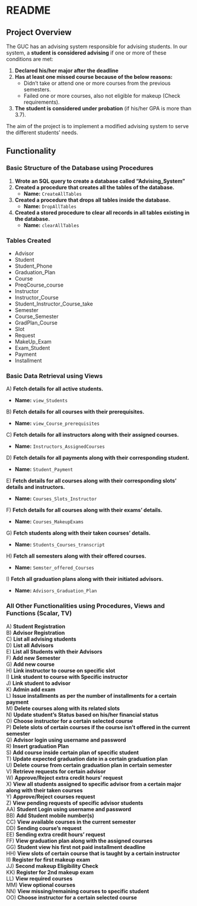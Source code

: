 # README

## Project Overview

The GUC has an advising system responsible for advising students. In our system, a **student is considered advising** if one or more of these conditions are met:

1. **Declared his/her major after the deadline**
2. **Has at least one missed course because of the below reasons:**
   - Didn’t take or attend one or more courses from the previous semesters.
   - Failed one or more courses, also not eligible for makeup (Check requirements).
3. **The student is considered under probation** (if his/her GPA is more than 3.7).

The aim of the project is to implement a modified advising system to serve the different students’ needs.
## Functionality

### Basic Structure of the Database using Procedures

1. **Wrote an SQL query to create a database called “Advising_System”**
2. **Created a procedure that creates all the tables of the database.**
   - **Name:** `CreateAllTables`
3. **Created a procedure that drops all tables inside the database.**
   - **Name:** `DropAllTables`
4. **Created a stored procedure to clear all records in all tables existing in the database.**
   - **Name:** `clearAllTables`

### Tables Created

- Advisor
- Student
- Student_Phone
- Graduation_Plan
- Course
- PreqCourse_course
- Instructor
- Instructor_Course
- Student_Instructor_Course_take
- Semester
- Course_Semester
- GradPlan_Course
- Slot
- Request
- MakeUp_Exam
- Exam_Student
- Payment
- Installment

### Basic Data Retrieval using Views

A) **Fetch details for all active students.**
   - **Name:** `view_Students`

B) **Fetch details for all courses with their prerequisites.**
   - **Name:** `view_Course_prerequisites`

C) **Fetch details for all instructors along with their assigned courses.**
   - **Name:** `Instructors_AssignedCourses`

D) **Fetch details for all payments along with their corresponding student.**
   - **Name:** `Student_Payment`

E) **Fetch details for all courses along with their corresponding slots’ details and instructors.**
   - **Name:** `Courses_Slots_Instructor`

F) **Fetch details for all courses along with their exams’ details.**
   - **Name:** `Courses_MakeupExams`

G) **Fetch students along with their taken courses’ details.**
   - **Name:** `Students_Courses_transcript`

H) **Fetch all semesters along with their offered courses.**
   - **Name:** `Semster_offered_Courses`

I) **Fetch all graduation plans along with their initiated advisors.**
   - **Name:** `Advisors_Graduation_Plan`

### All Other Functionalities using Procedures, Views and Functions (Scalar, TV)

A) **Student Registration**  
B) **Advisor Registration**  
C) **List all advising students**  
D) **List all Advisors**  
E) **List all Students with their Advisors**  
F) **Add new Semester**  
G) **Add new course**  
H) **Link instructor to course on specific slot**  
I) **Link student to course with Specific instructor**  
J) **Link student to advisor**  
K) **Admin add exam**  
L) **Issue installments as per the number of installments for a certain payment**  
M) **Delete courses along with its related slots**  
N) **Update student’s Status based on his/her financial status**  
O) **Choose instructor for a certain selected course**  
P) **Delete slots of certain courses if the course isn’t offered in the current semester**  
Q) **Advisor login using username and password**  
R) **Insert graduation Plan**  
S) **Add course inside certain plan of specific student**  
T) **Update expected graduation date in a certain graduation plan**  
U) **Delete course from certain graduation plan in certain semester**  
V) **Retrieve requests for certain advisor**  
W) **Approve/Reject extra credit hours’ request**  
X) **View all students assigned to specific advisor from a certain major along with their taken courses**  
Y) **Approve/Reject courses request**  
Z) **View pending requests of specific advisor students**  
AA) **Student Login using username and password**  
BB) **Add Student mobile number(s)**  
CC) **View available courses in the current semester**  
DD) **Sending course’s request**  
EE) **Sending extra credit hours’ request**  
FF) **View graduation plan along with the assigned courses**  
GG) **Student view his first not paid installment deadline**  
HH) **View slots of certain course that is taught by a certain instructor**  
II) **Register for first makeup exam**  
JJ) **Second makeup Eligibility Check**  
KK) **Register for 2nd makeup exam**  
LL) **View required courses**  
MM) **View optional courses**  
NN) **View missing/remaining courses to specific student**  
OO) **Choose instructor for a certain selected course**  
